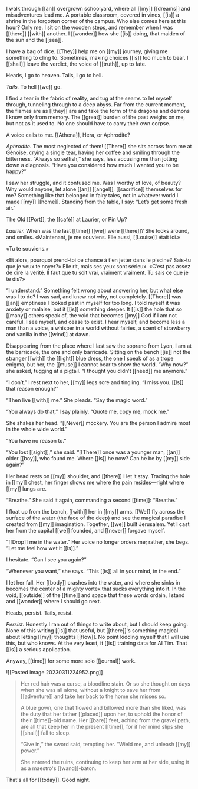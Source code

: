 I walk through [[an]] overgrown schoolyard, where all [[my]] [[dreams]] and misadventures lead me. A portable classroom, covered in vines, [[is]] a shrine in the forgotten corner of the campus. Who else comes here at this hour? Only me. I sit on the wooden steps, and remember when I was [[there]] [[with]] another. I [[wonder]] how she [[is]] doing, that maiden of the sun and the [[sea]].

I have a bag of dice. [[They]] help me on [[my]] journey, giving me something to cling to. Sometimes, making choices [[is]] too much to bear. I [[shall]] leave the verdict, the voice of [[truth]], up to fate.

Heads, I go to heaven. Tails, I go to hell.

*Tails.* To hell [[we]] go.

I find a tear in the fabric of reality, and tug at the seams to let myself through, tunneling through to a deep abyss. Far from the current moment, the flames are as [[they]] are and take the form of the dragons and demons I know only from memory. The [[great]] burden of the past weighs on me, but not as it used to. No one should have to carry their own corpse.

A voice calls to me. [[Athena]], Hera, or Aphrodite?

*Aphrodite.* The most neglected of them! [[There]] she sits across from me at Génoise, crying a single tear, having her coffee and smiling through the bitterness. “Always so selfish,” she says, less accusing me than jotting down a diagnosis. “Have you considered how much I wanted you to be happy?”

I saw her struggle, and it confused me. Was I worthy of love, of beauty? Why would anyone, let alone [[an]] [[angel]], [[sacrifice]] themselves for me? Something like that belonged in fairy tales, not in whatever world I made [[my]] [[home]]. Standing from the table, I say: “Let’s get some fresh air.”

The Old [[Port]], the [[café]] at Laurier, or Pin Up?

*Laurier.* When was the last [[time]] [[we]] were [[there]]? She looks around, and smiles. «Maintenant, je me souviens. Elle aussi, [[Louise]] était ici.»

«Tu te souviens.»

«Et alors, pourquoi prend-toi ce chance à t'en jetter dans le piscine? Sais-tu que je veux te noyer?» Elle rit, mais ses yeux sont sérieux. «C’est pas assez de dire la verité. Il faut que tu soit vrai, vraiment vraiment. Tu sais ce que je te dis?»

“I understand.” Something felt wrong about answering her, but what else was I to do? I was sad, and knew not why, not completely. [[There]] was [[an]] emptiness I looked past in myself for too long. I told myself it was anxiety or malaise, but it [[is]] something deeper. It [[is]] the hole that so [[many]] others speak of, the void that becomes [[my]] God if I am not careful. I see myself, and cease to exist. I hear myself, and become less a man than a voice, a whisper in a world without fairies, a scent of strawberry and vanilla in the [[wind]] at dawn.

Disappearing from the place where I last saw the soprano from Lyon, I am at the barricade, the one and only barricade. Sitting on the bench [[is]] not the stranger [[with]] the [[light]] blue dress, the one I speak of as a trope enigma, but her, the [[muse]] I cannot bear to show the world. “Why now?” she asked, tugging at a pigtail. “I thought you didn’t [[need]] me anymore.”

“I don’t.” I rest next to her, [[my]] legs sore and tingling. “I miss you. [[Is]] that reason enough?”

“Then live [[with]] me.” She pleads. “Say the magic word.”

“You always do that,” I say plainly. “Quote me, copy me, mock me.”

She shakes her head. “[[Never]] mockery. You are the person I admire most in the whole wide world.”

“You have no reason to.”

“You lost [[sight]],” she said. “[[There]] once was a younger man, [[an]] older [[boy]], who found me. Where [[is]] he now? Can he be by [[my]] side again?”

Her head rests on [[my]] shoulder, and [[there]] I let it stay. Tracing the hole in [[my]] chest, her finger shows me where the pain resides—right where [[my]] lungs are.

“Breathe.” She said it again, commanding a second [[time]]: “Breathe.”

I float up from the bench, [[with]] her in [[my]] arms. [[We]] fly across the surface of the water (the face of the deep) and see the magical paradise I created from [[my]] imagination. Together, [[we]] built Jerusalem. Yet I cast her from the capital [[we]] founded, and [[never]] forgave myself.

“[[Drop]] me in the water.” Her voice no longer orders me; rather, she begs. “Let me feel how wet it [[is]].”

I hesitate. “Can I see you again?”

“Whenever you want,” she says. “This [[is]] all in your mind, in the end.”

I let her fall. Her [[body]] crashes into the water, and where she sinks in becomes the center of a mighty vortex that sucks everything into it. In the void, [[outside]] of the [[time]] and space that these words ordain, I stand and [[wonder]] where I should go next.

Heads, persist. Tails, resist.

*Persist.* Honestly I ran out of things to write about, but I should keep going. None of this writing [[is]] that useful, but [[there]]'s something magical about letting [[my]] thoughts [[flow]]. No point kidding myself that I will use this, but who knows. At the very least, it [[is]] training data for AI Tim. That [[is]] a serious application.

Anyway, [[time]] for some more solo [[journal]] work.

![[Pasted image 20230311224952.png]]

>Her red hair was a curse, a bloodline stain. Or so she thought on days when she was all alone, without a knight to save her from [[adventure]] and take her back to the home she misses so.
>
>A blue gown, one that flowed and billowed more than she liked, was the duty that her father [[placed]] upon her, to uphold the honor of their [[time]]-old name. Her [[bare]] feet, aching from the gravel path, are all that keep her in the present [[time]], for if her mind slips she [[shall]] fall to sleep.
>
>“Give in,” the sword said, tempting her. “Wield me, and unleash [[my]] power.”
>
>She entered the ruins, continuing to keep her arm at her side, using it as a maestro's [[wand]]-baton.

That's all for [[today]]. Good night.